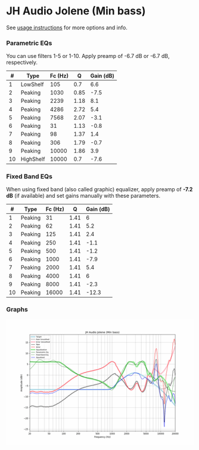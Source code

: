 # JH Audio Jolene (Min bass)
See [usage instructions](https://github.com/jaakkopasanen/AutoEq#usage) for more options and info.

### Parametric EQs
You can use filters 1-5 or 1-10. Apply preamp of -6.7 dB or -6.7 dB, respectively.

|   # | Type      |   Fc (Hz) |    Q |   Gain (dB) |
|-----|-----------|-----------|------|-------------|
|   1 | LowShelf  |       105 | 0.7  |         6.6 |
|   2 | Peaking   |      1030 | 0.85 |        -7.5 |
|   3 | Peaking   |      2239 | 1.18 |         8.1 |
|   4 | Peaking   |      4286 | 2.72 |         5.4 |
|   5 | Peaking   |      7568 | 2.07 |        -3.1 |
|   6 | Peaking   |        31 | 1.13 |        -0.8 |
|   7 | Peaking   |        98 | 1.37 |         1.4 |
|   8 | Peaking   |       306 | 1.79 |        -0.7 |
|   9 | Peaking   |     10000 | 1.86 |         3.9 |
|  10 | HighShelf |     10000 | 0.7  |        -7.6 |

### Fixed Band EQs
When using fixed band (also called graphic) equalizer, apply preamp of **-7.2 dB** (if available) and set gains manually with these parameters.

|   # | Type    |   Fc (Hz) |    Q |   Gain (dB) |
|-----|---------|-----------|------|-------------|
|   1 | Peaking |        31 | 1.41 |         6   |
|   2 | Peaking |        62 | 1.41 |         5.2 |
|   3 | Peaking |       125 | 1.41 |         2.4 |
|   4 | Peaking |       250 | 1.41 |        -1.1 |
|   5 | Peaking |       500 | 1.41 |        -1.2 |
|   6 | Peaking |      1000 | 1.41 |        -7.9 |
|   7 | Peaking |      2000 | 1.41 |         5.4 |
|   8 | Peaking |      4000 | 1.41 |         6   |
|   9 | Peaking |      8000 | 1.41 |        -2.3 |
|  10 | Peaking |     16000 | 1.41 |       -12.3 |

### Graphs
![](./JH%20Audio%20Jolene%20(Min%20bass).png)
